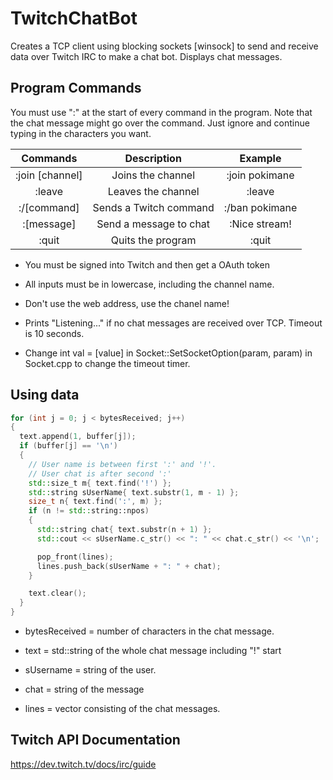 # TwitchChatBot
Creates a TCP client using blocking sockets [winsock] to send and receive data over Twitch IRC to make a chat bot. Displays chat messages.

## Program Commands
You must use ":" at the start of every command in the program. Note that the chat message might go over the command. Just ignore and continue typing in the characters you want.

|Commands       |Description            |Example        |
|    :----:     |       :----:          |    :----:     |
|:join [channel]|Joins the channel      |:join pokimane |
|:leave         |Leaves the channel     |:leave         |
|:/[command]    |Sends a Twitch command |:/ban pokimane |
|:[message]     |Send a message to chat |:Nice stream!  |
|:quit          |Quits the program      |:quit          |

- You must be signed into Twitch and then get a OAuth token

- All inputs must be in lowercase, including the channel name. 

- Don't use the web address, use the chanel name!

- Prints "Listening..." if no chat messages are received over TCP. Timeout is 10 seconds.

- Change int val = [value] in Socket::SetSocketOption(param, param) in Socket.cpp to change the timeout timer.

## Using data
```C++
for (int j = 0; j < bytesReceived; j++)
{
  text.append(1, buffer[j]);
  if (buffer[j] == '\n')
  {
    // User name is between first ':' and '!'. 
    // User chat is after second ':'
    std::size_t m{ text.find('!') };
    std::string sUserName{ text.substr(1, m - 1) };
    size_t n{ text.find(':', m) };
    if (n != std::string::npos)
    {
      std::string chat{ text.substr(n + 1) };
      std::cout << sUserName.c_str() << ": " << chat.c_str() << '\n';

      pop_front(lines);
      lines.push_back(sUserName + ": " + chat);
    }

    text.clear();
  }
}
```
* bytesReceived = number of characters in the chat message.

* text = std::string of the whole chat message including "!" start

* sUsername = string of the user.

* chat = string of the message

* lines = vector consisting of the chat messages.

## Twitch API Documentation
https://dev.twitch.tv/docs/irc/guide
